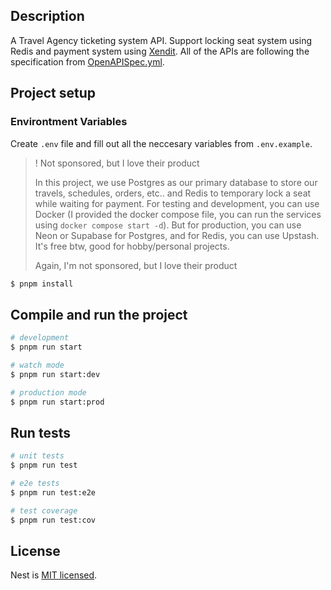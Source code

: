 ## Description

A Travel Agency ticketing system API. Support locking seat system using Redis and payment system using [Xendit](https://www.xendit.co/id/). All of the APIs are following the specification from [OpenAPISpec.yml](OpenAPISpec.yml).

## Project setup

### Environtment Variables
Create `.env` file and fill out all the neccesary variables from `.env.example`.

> ! Not sponsored, but I love their product
>
> In this project, we use Postgres as our primary database to store our travels, schedules, orders, etc.. and Redis to temporary lock a seat while waiting for payment. For testing and development, you can use Docker (I provided the docker compose file, you can run the services using `docker compose start -d`). But for production, you can use Neon or Supabase for Postgres, and for Redis, you can use Upstash. It's free btw, good for hobby/personal projects.
>
> Again, I'm not sponsored, but I love their product

```bash
$ pnpm install
```

## Compile and run the project

```bash
# development
$ pnpm run start

# watch mode
$ pnpm run start:dev

# production mode
$ pnpm run start:prod
```

## Run tests

```bash
# unit tests
$ pnpm run test

# e2e tests
$ pnpm run test:e2e

# test coverage
$ pnpm run test:cov
```

## License

Nest is [MIT licensed](https://github.com/nestjs/nest/blob/master/LICENSE).
